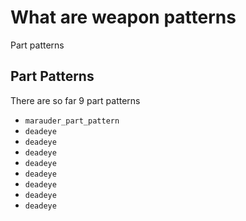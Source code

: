 # What are weapon patterns

Part patterns

## Part Patterns

There are so far 9 part patterns

* `marauder_part_pattern`
* `deadeye`
* `deadeye`
* `deadeye`
* `deadeye`
* `deadeye`
* `deadeye`
* `deadeye`
* `deadeye`
